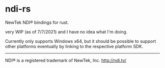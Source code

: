 # ndi-rs

NewTek NDI® bindings for rust.

very WIP (as of 7/7/2021) and I have no idea what I'm doing.

Currently only supports Windows x64, but it should be possible to support other platforms eventually by linking to the respective platform SDK.

-----

NDI® is a registered trademark of NewTek, Inc.
http://ndi.tv/
